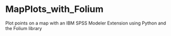 # MapPlots_with_Folium
Plot points on a map with an IBM SPSS Modeler Extension using Python and the Folium library
